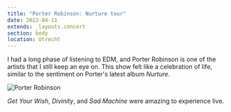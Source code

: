 ```yaml
---
title: "Porter Robinson: Nurture tour"
date: 2022-04-11
extends: _layouts.concert
section: body
location: Utrecht
---
```


I had a long phase of listening to EDM, and Porter Robinson is one of the artists that I still keep an eye on. This show
felt like a celebration of life, similar to the sentiment on Porter's latest album _Nurture_.

![Porter Robinson](/assets/images/porter-robinson.jpg)

_Get Your Wish_, _Divinity_, and _Sad Machine_ were amazing to experience live.
